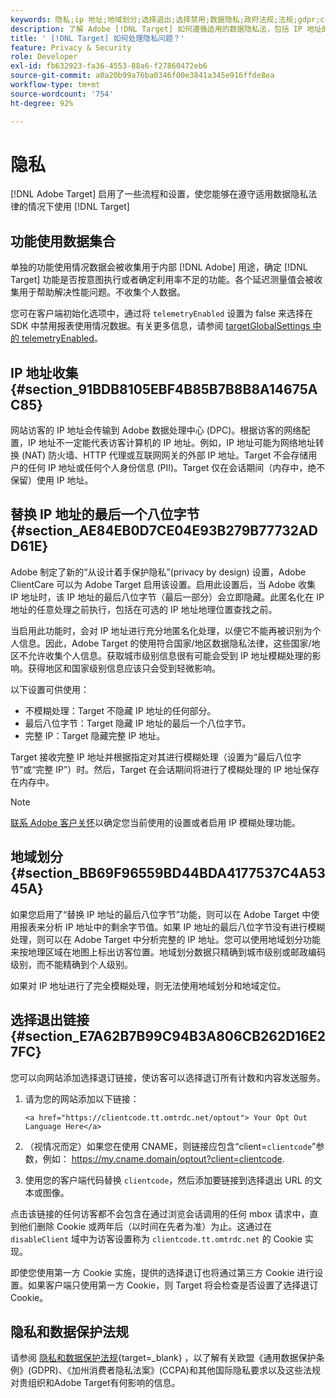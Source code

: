 ```yaml
---
keywords: 隐私;ip 地址;地域划分;选择退出;选择禁用;数据隐私;政府法规;法规;gdpr;ccpa
description: 了解 Adobe [!DNL Target] 如何遵循适用的数据隐私法，包括 IP 地址的收集和处理，以及选择退出指令。
title: ' [!DNL Target] 如何处理隐私问题？'
feature: Privacy & Security
role: Developer
exl-id: fb632923-fa36-4553-88a6-f27860472eb6
source-git-commit: a0a20b99a76ba0346f00e3841a345e916ffde8ea
workflow-type: tm+mt
source-wordcount: '754'
ht-degree: 92%

---
```


# 隐私

[!DNL Adobe Target] 启用了一些流程和设置，使您能够在遵守适用数据隐私法律的情况下使用 [!DNL Target]

## 功能使用数据集合

单独的功能使用情况数据会被收集用于内部 [!DNL Adobe] 用途，确定 [!DNL Target] 功能是否按意图执行或者确定利用率不足的功能。各个延迟测量值会被收集用于帮助解决性能问题。不收集个人数据。

您可在客户端初始化选项中，通过将 `telemetryEnabled` 设置为 false 来选择在 SDK 中禁用报表使用情况数据。有关更多信息，请参阅 [targetGlobalSettings 中的 telemetryEnabled](https://developer.adobe.com/target/implement/client-side/atjs/atjs-functions/targetglobalsettings/)。

## IP 地址收集 {#section_91BDB8105EBF4B85B7B8B8A14675AC85}

网站访客的 IP 地址会传输到 Adobe 数据处理中心 (DPC)。根据访客的网络配置，IP 地址不一定能代表访客计算机的 IP 地址。例如，IP 地址可能为网络地址转换 (NAT) 防火墙、HTTP 代理或互联网网关的外部 IP 地址。Target 不会存储用户的任何 IP 地址或任何个人身份信息 (PII)。Target 仅在会话期间（内存中，绝不保留）使用 IP 地址。

## 替换 IP 地址的最后一个八位字节 {#section_AE84EB0D7CE04E93B279B77732ADD61E}

Adobe 制定了新的“从设计着手保护隐私”(privacy by design) 设置，Adobe ClientCare 可以为 Adobe Target 启用该设置。启用此设置后，当 Adobe 收集 IP 地址时，该 IP 地址的最后八位字节（最后一部分）会立即隐藏。此匿名化在 IP 地址的任意处理之前执行，包括在可选的 IP 地址地理位置查找之前。

当启用此功能时，会对 IP 地址进行充分地匿名化处理，以便它不能再被识别为个人信息。因此，Adobe Target 的使用符合国家/地区数据隐私法律，这些国家/地区不允许收集个人信息。获取城市级别信息很有可能会受到 IP 地址模糊处理的影响。获得地区和国家级别信息应该只会受到轻微影响。

以下设置可供使用：

* 不模糊处理：Target 不隐藏 IP 地址的任何部分。
* 最后八位字节：Target 隐藏 IP 地址的最后一个八位字节。
* 完整 IP：Target 隐藏完整 IP 地址。

Target 接收完整 IP 地址并根据指定对其进行模糊处理（设置为“最后八位字节”或“完整 IP”）时。然后，Target 在会话期间将进行了模糊处理的 IP 地址保存在内存中。

>[!NOTE]
>
>[联系 Adobe 客户关怀](/help/main/cmp-resources-and-contact-information.md#reference_ACA3391A00EF467B87930A450050077C)以确定您当前使用的设置或者启用 IP 模糊处理功能。

## 地域划分 {#section_BB69F96559BD44BDA4177537C4A5345A}

如果您启用了“替换 IP 地址的最后八位字节”功能，则可以在 Adobe Target 中使用报表来分析 IP 地址中的剩余字节值。如果 IP 地址的最后八位字节没有进行模糊处理，则可以在 Adobe Target 中分析完整的 IP 地址。您可以使用地域划分功能来按地理区域在地图上标出访客位置。地域划分数据只精确到城市级别或邮政编码级别，而不能精确到个人级别。

如果对 IP 地址进行了完全模糊处理，则无法使用地域划分和地域定位。

## 选择退出链接 {#section_E7A62B7B99C94B3A806CB262D16E27FC}

您可以向网站添加选择退订链接，使访客可以选择退订所有计数和内容发送服务。

1. 请为您的网站添加以下链接：

   `<a href="https://clientcode.tt.omtrdc.net/optout"> Your Opt Out Language Here</a>`

1. （视情况而定）如果您在使用 CNAME，则链接应包含“client=`clientcode`”参数，例如：
https://my.cname.domain/optout?client=clientcode.

1. 使用您的客户端代码替换 `clientcode`，然后添加要链接到选择退出 URL 的文本或图像。

点击该链接的任何访客都不会包含在通过浏览会话调用的任何 mbox 请求中，直到他们删除 Cookie 或两年后（以时间在先者为准）为止。这通过在 `disableClient` 域中为访客设置称为 `clientcode.tt.omtrdc.net` 的 Cookie 实现。

即使您使用第一方 Cookie 实施，提供的选择退订也将通过第三方 Cookie 进行设置。如果客户端只使用第一方 Cookie，则 Target 将会检查是否设置了选择退订 Cookie。

## 隐私和数据保护法规

请参阅 [隐私和数据保护法规](https://developer.adobe.com/target/before-implement/privacy/cmp-privacy-and-general-data-protection-regulation/){target=_blank} ，以了解有关欧盟《通用数据保护条例》(GDPR)、《加州消费者隐私法案》(CCPA)和其他国际隐私要求以及这些法规对贵组织和Adobe Target有何影响的信息。
